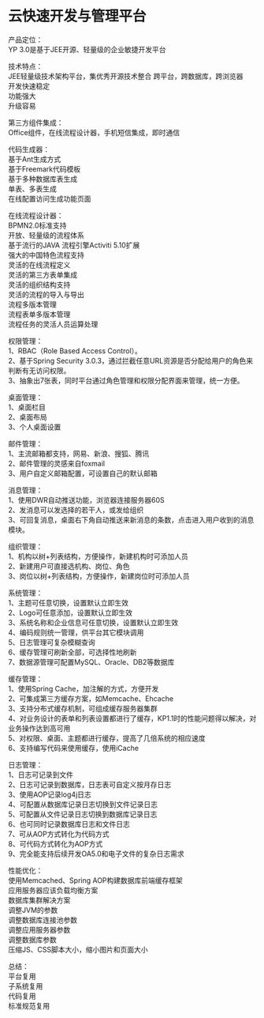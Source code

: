 # 云快速开发与管理平台
产品定位：  
YP 3.0是基于JEE开源、轻量级的企业敏捷开发平台  

技术特点：  
JEE轻量级技术架构平台，集优秀开源技术整合
跨平台，跨数据库，跨浏览器  
开发快速稳定  
功能强大  
升级容易  

第三方组件集成：  
Office组件，在线流程设计器，手机短信集成，即时通信  

代码生成器：  
基于Ant生成方式  
基于Freemark代码模板  
基于多种数据库表生成  
单表、多表生成  
在线配置访问生成功能页面  

在线流程设计器：  
BPMN2.0标准支持  
开放、轻量级的流程体系  
基于流行的JAVA 流程引擎Activiti 5.10扩展  
强大的中国特色流程支持  
灵活的在线流程定义  
灵活的第三方表单集成  
灵活的组织结构支持  
灵活的流程的导入与导出  
流程多版本管理  
流程表单多版本管理  
流程任务的灵活人员运算处理  

权限管理：  
1、RBAC（Role Based Access Control）。  
2、基于Spring Security 3.0.3，通过拦截任意URL资源是否分配给用户的角色来判断有无访问权限。  
3、抽象出7张表，同时平台通过角色管理和权限分配界面来管理，统一方便。  

桌面管理：  
1、桌面栏目  
2、桌面布局  
3、个人桌面设置  

邮件管理：  
1、主流邮箱都支持，网易、新浪、搜狐、腾讯  
2、邮件管理的灵感来自foxmail  
3、用户自定义邮箱配置，可设置自己的默认邮箱  

消息管理：  
1、使用DWR自动推送功能，浏览器连接服务器60S  
2、发消息可以发选择的若干人，或发给组织  
3、可回复消息，桌面右下角自动推送来新消息的条数，点击进入用户收到的消息模块。  

组织管理：  
1、机构以树+列表结构，方便操作，新建机构时可添加人员  
2、新建用户可直接选机构、岗位、角色  
3、岗位以树+列表结构，方便操作，新建岗位时可添加人员  

系统管理：  
1、主题可任意切换，设置默认立即生效  
2、Logo可任意添加，设置默认立即生效  
3、系统名称和企业信息可任意切换，设置默认立即生效  
4、编码规则统一管理，供平台其它模块调用  
5、日志管理可复杂模糊查询  
6、缓存管理可刷新全部，可选择性地刷新  
7、数据源管理可配置MySQL、Oracle、DB2等数据库  

缓存管理：  
1、使用Spring Cache，加注解的方式，方便开发  
2、可集成第三方缓存方案，如Memcache、Ehcache  
3、支持分布式缓存机制，可组成缓存服务器集群  
4、对业务设计的表单和列表设置都进行了缓存，KP1.1时的性能问题得以解决，对业务操作达到高可用  
5、对权限、桌面、主题都进行缓存，提高了几倍系统的相应速度  
6、支持编写代码来使用缓存，使用iCache  

日志管理：  
1、日志可记录到文件  
2、日志可记录到数据库，日志表可自定义按月存日志  
3、使用AOP记录log4j日志  
4、可配置从数据库记录日志切换到文件记录日志  
5、可配置从文件记录日志切换到数据库记录日志  
6、也可同时记录数据库日志和文件日志  
7、可从AOP方式转化为代码方式  
8、可代码方式转化为AOP方式  
9、完全能支持后续开发OA5.0和电子文件的复杂日志需求  

性能优化：  
使用Memcached、Spring AOP构建数据库前端缓存框架  
应用服务器应该负载均衡方案  
数据库集群解决方案  
调整JVM的参数  
调整数据库连接池参数  
调整应用服务器参数  
调整数据库参数  
压缩JS、CSS脚本大小，缩小图片和页面大小  

总结：  
平台复用  
子系统复用  
代码复用  
标准规范复用  























